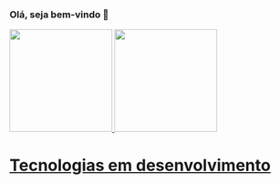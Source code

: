 ### Olá, seja bem-vindo 👋
<head>
 <link rel="stylesheet" href="https://use.fontawesome.com/releases/v5.15.4/css/all.css" integrity="sha384-DyZ88mC6Up2uqS4h/KRgHuoeGwBcD4Ng9SiP4dIRy0EXTlnuz47vAwmeGwVChigm"  crossorigin="anonymous">
 </head>
 
<div display = "flex ">
<a href ='https://github.com/OliverioJunior/OliverioJunior'>

 <img height= 180px src ='https://github-readme-stats.vercel.app/api?username=OliverioJunior&count_private=true&show_icons=true&show_icons=true&theme=radical'>
 <img height= 180px widht src ='https://github-readme-stats.vercel.app/api/top-langs/?username=OliverioJunior&repo=github-readme-stats&count_private=true&show_icons=true&show_icons=true&theme=radical&layout=compact'>
</div>
 <div>
  <h1>Tecnologias em desenvolvimento</h1>
  <i class="fab fa-react"></i> 
 </div
 
 
